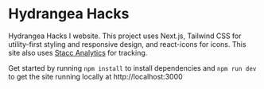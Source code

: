 # Hydrangea Hacks

Hydrangea Hacks I website. This project uses Next.js, Tailwind CSS for utility-first styling and responsive design, and react-icons for icons. This site also uses [Stacc Analytics](https://analytics.stacc.cc/) for tracking.


Get started by running `npm install` to install dependencies and `npm run dev` to get the site running locally at http://localhost:3000
